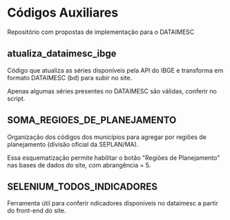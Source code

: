 # Códigos Auxiliares
Repositório com propostas de implementação para o DATAIMESC

## atualiza_dataimesc_ibge
Código que atualiza as séries disponíveis pela API do IBGE e transforma em formato DATAIMESC (bd) para subir no site.

Apenas algumas séries presentes no DATAIMESC são válidas, conferir no script.

## SOMA_REGIOES_DE_PLANEJAMENTO
Organização dos códigos dos municípios para agregar por regiões de planejamento (divisão oficial da SEPLAN/MA).

Essa esquematização permite habilitar o botão "Regiões de Planejamento" nas bases de dados do site, com abrangência = 5.

## SELENIUM_TODOS_INDICADORES
Ferramenta útil para conferir ndicadores disponíveis no dataimesc a partir do front-end do site.
